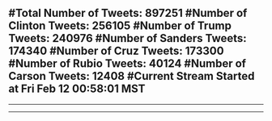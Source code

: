 #Total Number of Tweets: 897251 
#Number of Clinton Tweets: 256105
#Number of Trump Tweets: 240976
#Number of Sanders Tweets: 174340
#Number of Cruz Tweets: 173300
#Number of Rubio Tweets: 40124
#Number of Carson Tweets: 12408
#Current Stream Started at Fri Feb 12 00:58:01 MST
---
---
---
